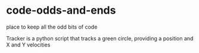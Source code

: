 # code-odds-and-ends
place to keep all the odd bits of code


Tracker is a python script that tracks a green circle, providing a position and X and Y velocities
